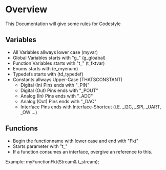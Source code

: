 # Overview
This Documentation will give some rules for Codestyle

## Variables
+ All Variables allways lower case (myvar)
+ Global Variables starts with "g_" (g_gloabal)
+ Function Variables starts with "t_" (t_fktvar)
+ Enums starts with (e_myenum)
+ Typedefs starts with (td_typedef)
+ Constants allways Upper-Case (THATSCONSTANT)
    * Digital (In) Pins ends with "_PIN"
    * Digital (Out) Pins ends with "_POUT"
    * Analog (In) Pins ends with "_ADC"
    * Analog (Out) Pins ends with "_DAC"
    * Interface Pins ends with Interface-Shortcut (i.E. _I2C, _SPI, _UART, _OW ...) 

## Functions
+ Begin the functionname with lower case and end with "Fkt" 
+ Starts parameter with "t_"
+ If a function consumes an interface, overgive an reference to this.

Example: myFunctionFkt(Stream& t_stream);